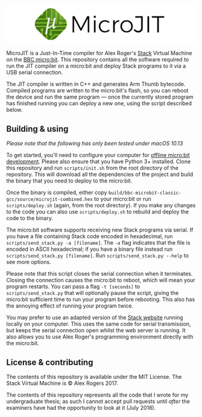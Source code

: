 ![](banner.png)

MicroJIT is a Just-In-Time compiler for Alex Roger's [Stack][stack] Virtual
Machine on the [BBC micro:bit][microbit]. This repository contains all the
software required to run the JIT compiler on a micro:bit and deploy Stack
programs to it via a USB serial connection.

[stack]: http://www.cs.ox.ac.uk/people/alex.rogers/stack/
[microbit]: http://microbit.org

The JIT compiler is written in C++ and generates Arm Thumb bytecode. Compiled
programs are written to the micro:bit's flash, so you can reboot the device and
run the same program &mdash; once the currently stored program has finished
running you can deploy a new one, using the script described below.

## Building & using

*Please note that the following has only been tested under macOS 10.13*

To get started, you'll need to configure your computer for [offline micro:bit
development][offline]. Please also ensure that you have Python 3+ installed.
Clone this repository and run `scripts/init.sh` from the root directory of the
repository.  This will download all the dependencies of the project and build
the binary that you need to deploy to the micro:bit.

[offline]: https://lancaster-university.github.io/microbit-docs/offline-toolchains/#installation-on-mac-osx

Once the binary is compiled, either copy
`build/bbc-microbit-classic-gcc/source/microjit-combined.hex` to your micro:bit
or run `scripts/deploy.sh` (again, from the root directory). If you make any
changes to the code you can also use `scripts/deploy.sh` to rebuild and deploy
the code to the binary.

The micro:bit software supports receiving new Stack programs via serial. If you
have a file containing Stack code encoded in hexadecimal, run
`scripts/send_stack.py -a [filename]`. The `-a` flag indicates that the file is
encoded in ASCII hexadecimal; if you have a binary file instead run
`scripts/send_stack.py [filename]`. Run `scripts/send_stack.py --help` to see
more options.

Please note that this script closes the serial connection when it terminates.
Closing the connection causes the micro:bit to reboot, which will mean your
program restarts. You can pass a flag `-t [seconds]` to `scripts/send_stack.py`
that will optionally pause the script, giving the micro:bit sufficient time to
run your program before rebooting. This also has the annoying effect of running
your program twice.

You may prefer to use an adapted version of the [Stack website][website] running
locally on your computer. This uses the same code for serial transmission, but
keeps the serial connection open whilst the web server is running. It also
allows you to use Alex Roger's programming environment directly with the
micro:bit.

[website]: https://github.com/thomasdenney/stack-site

## License & contributing

The contents of this repository is available under the MIT License. The Stack
Virtual Machine is &copy; Alex Rogers 2017.

The contents of this repository represents all the code that I wrote for my
undergraduate thesis; as such I cannot accept pull requests until *after* the
examiners have had the opportunity to look at it (July 2018).

